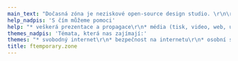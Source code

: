 ```yaml
---
main_text: "Dočasná zóna je neziskové open-source design studio. \r\n\r\nJsme skupina angažovaných designéru, umělců a programátorů, kteří využívají nové a alternativní způsoby rozložení práce. Inspirují nás principy fungování <span class=\"nobreak\">open-source</span> komunity, které aplikujeme na design a umění.  Pomáháme neziskovým organizacím a projektům, nebo projekty sami iniciujeme. Naše výstupy jsou věřejně přístupné a mají otevřenou licenci. Témata, která nás zajímají: svobodný internet,  bezpečnost na internetu, osobní soukromí a práva, decentralizace a lokálnost, komunita a kolaborace, sociální problémy, architektura, urbanismus,  open-source projekty. S čím můžeme pomoci: veškerá prezentace a propagace, média (tisk, video, web, ux/ui), organizace projektů a akcí."
help_nadpis: 'S čím můžeme pomoci'
help: "* veškerá prezentace a propagace\r\n* média (tisk, video, web, ux/ui)\r\n* organizace projektů a akcí"
themes_nadpis: 'Témata, která nas zajímají:'
themes: "* svobodný internet\r\n* bezpečnost na internetu\r\n* osobní soukromí a práva\r\n* decentralizace a lokálnost\r\n* komunita a kolaborace\r\n* sociální problémy\r\n* architektura a urbanismus\r\n* open-source projekty"
title: ftemporary.zone
---
```


